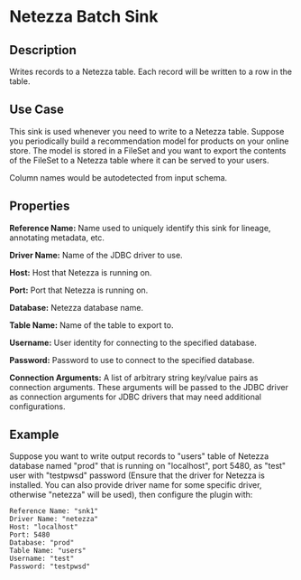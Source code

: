 # Netezza Batch Sink


Description
-----------
Writes records to a Netezza table. Each record will be written to a row in the table.


Use Case
--------
This sink is used whenever you need to write to a Netezza table.
Suppose you periodically build a recommendation model for products on your online store.
The model is stored in a FileSet and you want to export the contents
of the FileSet to a Netezza table where it can be served to your users.

Column names would be autodetected from input schema.

Properties
----------
**Reference Name:** Name used to uniquely identify this sink for lineage, annotating metadata, etc.

**Driver Name:** Name of the JDBC driver to use.

**Host:** Host that Netezza is running on.

**Port:** Port that Netezza is running on.

**Database:** Netezza database name.

**Table Name:** Name of the table to export to.

**Username:** User identity for connecting to the specified database.

**Password:** Password to use to connect to the specified database.

**Connection Arguments:** A list of arbitrary string key/value pairs as connection arguments. These arguments
will be passed to the JDBC driver as connection arguments for JDBC drivers that may need additional configurations.

Example
-------
Suppose you want to write output records to "users" table of Netezza database named "prod" that is running on "localhost", 
port 5480, as "test" user with "testpwsd" password (Ensure that the driver for Netezza is installed. You can also provide 
driver name for some specific driver, otherwise "netezza" will be used), then configure the plugin with: 

```
Reference Name: "snk1"
Driver Name: "netezza"
Host: "localhost"
Port: 5480
Database: "prod"
Table Name: "users"
Username: "test"
Password: "testpwsd"
```
